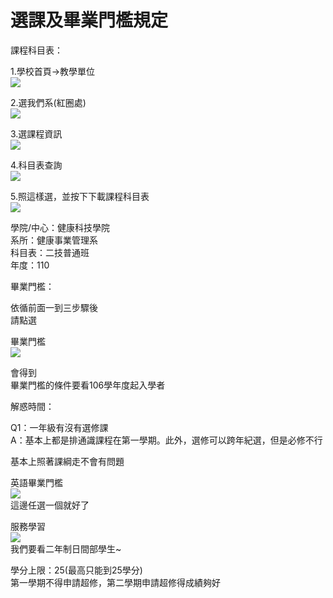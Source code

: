 選課及畢業門檻規定
===

課程科目表：  

1.學校首頁→教學單位  
![](https://i.imgur.com/7CWkNiu.jpg)  

2.選我們系(紅圈處)  
![](https://i.imgur.com/SPUny8p.png)  

3.選課程資訊  
![](https://i.imgur.com/DjiZs55.png)  

4.科目表查詢  
![](https://i.imgur.com/qA09TPq.png)  

5.照這樣選，並按下下載課程科目表  
![](https://i.imgur.com/s2bHOcf.png)  

學院/中心：健康科技學院  
系所：健康事業管理系  
科目表：二技普通班  
年度：110  

畢業門檻：  

依循前面一到三步驟後  
請點選  

畢業門檻  
![](https://i.imgur.com/8YASLw0.png)  

會得到  
畢業門檻的條件要看106學年度起入學者  

解惑時間：  

Q1：一年級有沒有選修課  
 A：基本上都是排通識課程在第一學期。此外，選修可以跨年紀選，但是必修不行  
 
基本上照著課綱走不會有問題  

英語畢業門檻  
![](https://i.imgur.com/nIRt8VZ.png)  
這邊任選一個就好了  

服務學習  
![](https://i.imgur.com/tp8NGrp.png)  
我們要看二年制日間部學生~  

學分上限：25(最高只能到25學分)  
第一學期不得申請超修，第二學期申請超修得成績夠好  
